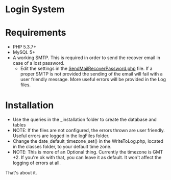 Login System
===========

Requirements
===========
 - PHP 5.3.7+
 - MySQL 5+
 - A working SMTP. This is required in order to send the recover email in case of a lost password.
   - Edit the settings in the [SendMailRecoverPassword.php](https://github.com/JunkyPic/loginSystem/blob/Test/classes/SendMailRecoverPassword.php) file. If a proper SMTP is not provided the sending of the email will fail with a user friendly message. More useful errors will be provided in the Log files.

Installation
===========
 - Use the queries in the _installation folder to create the database and tables
  - NOTE: If the files are not configured, the errors thrown are user friendly. Useful errors are logged in the logFiles folder.
 - Change the date_default_timezone_set() in the WriteToLog.php, located in the classes folder, to your default time zone.
  - NOTE: This is more of an Optional thing. Currently the timezone is GMT +2. If you're ok with that, you can leave it as default. It won't affect the logging of errors at all.

That's about it.
